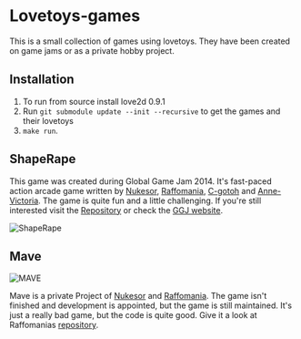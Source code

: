 # Lovetoys-games

This is a small collection of games using lovetoys. They have been created on game jams or as a private hobby project.

## Installation

1. To run from source install love2d 0.9.1
2. Run `git submodule update --init --recursive` to get the games and their lovetoys 
3. `make run`.  

## ShapeRape

This game was created during Global Game Jam 2014. It's fast-paced action arcade game written by [Nukesor](https://github.com/Nukesor), [Raffomania](https://github.com/raffomania), [C-gotoh](https://github.com/C-gotoh) and [Anne-Victoria](https://github.com/Anne-Victoria). The game is quite fun and a little challenging. If you're still interested visit the [Repository](https://github.com/Nukesor/shapeRape) or check the [GGJ website](http://globalgamejam.org/2014/games/shaperape).

![ShapeRape](http://globalgamejam.org/sites/default/files/styles/game_content__wide/public/games/screenshots/gameplay_big_2.png?itok=FOozb7pU)

## Mave

![MAVE](https://raw.github.com/raffomania/MAVE/master/data/gfx/menu/logo.png)

Mave is a private Project of [Nukesor](https://github.com/Nukesor) and [Raffomania](https://github.com/raffomania). The game isn't finished and development is appointed, but the game is still maintained. It's just a really bad game, but the code is quite good. Give it a look at Raffomanias [repository](https://github.com/raffomania/mave).


